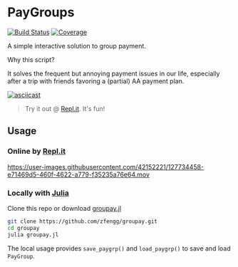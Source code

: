 # PayGroups

[![Build Status](https://github.com/zfengg/PayGroups.jl/workflows/CI/badge.svg)](https://github.com/zfengg/PayGroups.jl/actions)
[![Coverage](https://codecov.io/gh/zfengg/PayGroups.jl/branch/master/graph/badge.svg)](https://codecov.io/gh/zfengg/PayGroups.jl)

A simple interactive solution to group payment.

Why this script?

It solves the frequent but annoying payment issues in our life, especially after a trip with friends favoring a (partial) AA payment plan.

[![asciicast](https://asciinema.org/a/427746.svg)](https://asciinema.org/a/427746?t=7)

> Try it out @ [Repl.it](https://replit.com/@zfengg/groupay). It's fun!

## Usage
### Online by [Repl.it](https://replit.com/@zfengg/groupay)

https://user-images.githubusercontent.com/42152221/127734458-e71469d5-460f-4622-a779-f35235a76e64.mov

### Locally with [Julia](https://julialang.org/downloads/)

Clone this repo or download [groupay.jl](groupay.jl)

```bash
git clone https://github.com/zfengg/groupay.git
cd groupay
julia groupay.jl
```

The local usage provides `save_paygrp()` and `load_paygrp()` to save and load `PayGroup`.